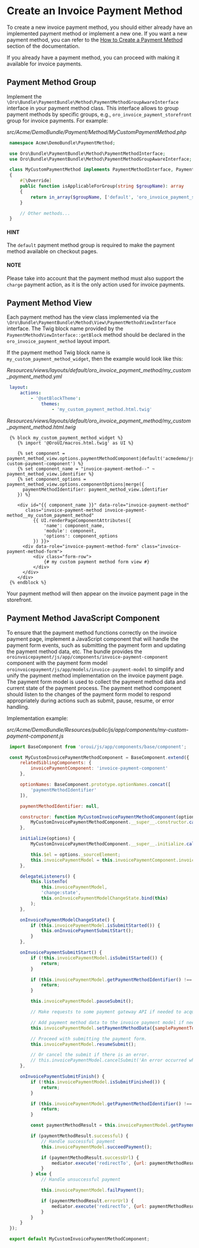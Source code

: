 <a id="bundle-docs-commerce-invoice-payment-bundle-create-invoice-payment-method"></a>

# Create an Invoice Payment Method

To create a new invoice payment method, you should either already have an implemented payment method or implement a new one. If you want a new payment method, you can refer to the [How to Create a Payment Method](../../../backend/extend-commerce/payment/index.md#dev-extend-commerce-payment-create-payment-method) section of the documentation.

If you already have a payment method, you can proceed with making it available for invoice payments.

## Payment Method Group

Implement the `\Oro\Bundle\PaymentBundle\Method\PaymentMethodGroupAwareInterface` interface in your payment method class. This interface allows to group payment methods by specific groups, e.g., `oro_invoice_payment_storefront` group for invoice payments. For example:

*src/Acme/DemoBundle/Payment/Method/MyCustomPaymentMethod.php*
```php
 namespace Acme\DemoBundle\PaymentMethod;

 use Oro\Bundle\PaymentBundle\Method\PaymentMethodInterface;
 use Oro\Bundle\PaymentBundle\Method\PaymentMethodGroupAwareInterface;

 class MyCustomPaymentMethod implements PaymentMethodInterface, PaymentMethodGroupAwareInterface
 {
     #[\Override]
     public function isApplicableForGroup(string $groupName): array
     {
         return in_array($groupName, ['default', 'oro_invoice_payment_storefront']);
     }

     // Other methods...
 }
```

#### HINT
The `default` payment method group is required to make the payment method available on checkout pages.

#### NOTE
Please take into account that the payment method must also support the `charge` payment action, as it is the only action used for invoice payments.

## Payment Method View

Each payment method has the view class implemented via the `\Oro\Bundle\PaymentBundle\Method\View\PaymentMethodViewInterface` interface. The Twig block name provided by the `PaymentMethodViewInterface::getBlock` method should be declared in the `oro_invoice_payment_method` layout import.

If the payment method Twig block name is `my_custom_payment_method_widget`, then the example would look like this:

*Resources/views/layouts/default/oro_invoice_payment_method/my_custom_payment_method.yml*
```yaml
 layout:
     actions:
         - '@setBlockTheme':
             themes:
                 - 'my_custom_payment_method.html.twig'
```

*Resources/views/layouts/default/oro_invoice_payment_method/my_custom_payment_method.html.twig*
```none
 {% block my_custom_payment_method_widget %}
    {% import '@OroUI/macros.html.twig' as UI %}

    {% set component = payment_method_view.options.paymentMethodComponent|default('acmedemo/js/app/components/my-custom-payment-component') %}
    {% set component_name = "invoice-payment-method--" ~ payment_method_view.identifier %}
    {% set component_options = payment_method_view.options.componentOptions|merge({
      paymentMethodIdentifier: payment_method_view.identifier
    }) %}

    <div id="{{ component_name }}" data-role="invoice-payment-method"
       class="invoice-payment-method invoice-payment-method__my_custom_payment_method"
          {{ UI.renderPageComponentAttributes({
              'name': component_name,
              'module': component,
              'options': component_options
          }) }}>
      <div data-role="invoice-payment-method-form" class="invoice-payment-method-form">
          <div class="form-row">
              {# my custom payment method form view #}
          </div>
      </div>
    </div>
 {% endblock %}
```

Your payment method will then appear on the invoice payment page in the storefront.

## Payment Method JavaScript Component

To ensure that the payment method functions correctly on the invoice payment page, implement a JavaScript component that will handle the payment form events, such as submitting the payment form and updating the payment method data, etc. The bundle provides the `oroinvoicepayment/js/app/components/invoice-payment-component` component with the payment form model `oroinvoicepayment/js/app/models/invoice-payment-model`  to simplify and unify the payment method implementation on the invoice payment page.
The payment form model is used to collect the payment method data and current state of the payment process. The payment method component should listen to the changes of the payment form model to respond appropriately during actions such as submit, pause, resume, or error handling.

Implementation example:

*src/Acme/DemoBundle/Resources/public/js/app/components/my-custom-payment-component.js*
```js
 import BaseComponent from 'oroui/js/app/components/base/component';

 const MyCustomInvoicePaymentMethodComponent = BaseComponent.extend({
     relatedSiblingComponents: {
         invoicePaymentComponent: 'invoice-payment-component'
     },

     optionNames: BaseComponent.prototype.optionNames.concat([
         'paymentMethodIdentifier'
     ]),

     paymentMethodIdentifier: null,

     constructor: function MyCustomInvoicePaymentMethodComponent(options) {
         MyCustomInvoicePaymentMethodComponent.__super__.constructor.call(this, options);
     },

     initialize(options) {
         MyCustomInvoicePaymentMethodComponent.__super__.initialize.call(this, options);

         this.$el = options._sourceElement;
         this.invoicePaymentModel = this.invoicePaymentComponent.invoicePaymentModel;
     },

     delegateListeners() {
         this.listenTo(
             this.invoicePaymentModel,
             'change:state',
             this.onInvoicePaymentModelChangeState.bind(this)
         );
     },

     onInvoicePaymentModelChangeState() {
         if (this.invoicePaymentModel.isSubmitStarted()) {
             this.onInvoicePaymentSubmitStart();
         }
     },

     onInvoicePaymentSubmitStart() {
         if (!this.invoicePaymentModel.isSubmitStarted()) {
             return;
         }

         if (this.invoicePaymentModel.getPaymentMethodIdentifier() !== this.paymentMethodIdentifier) {
             return;
         }

         this.invoicePaymentModel.pauseSubmit();

         // Make requests to some payment gateway API if needed to acquire some payment token.

         // Add payment method data to the invoice payment model if needed.
         this.invoicePaymentModel.setPaymentMethodData({samplePaymentToken: 'sampleValue'});

         // Proceed with submitting the payment form.
         this.invoicePaymentModel.resumeSubmit();

         // Or cancel the submit if there is an error.
         // this.invoicePaymentModel.cancelSubmit('An error occurred while processing the payment.');
     },

     onInvoicePaymentSubmitFinish() {
         if (!this.invoicePaymentModel.isSubmitFinished()) {
             return;
         }

         if (this.invoicePaymentModel.getPaymentMethodIdentifier() !== this.paymentMethodIdentifier) {
             return;
         }

         const paymentMethodResult = this.invoicePaymentModel.getPaymentMethodResult();

         if (paymentMethodResult.successful) {
             // Handle successful payment
             this.invoicePaymentModel.succeedPayment();

             if (paymentMethodResult.successUrl) {
                 mediator.execute('redirectTo', {url: paymentMethodResult.successUrl}, {redirect: true});
             }
         } else {
             // Handle unsuccessful payment

             this.invoicePaymentModel.failPayment();

             if (paymentMethodResult.errorUrl) {
                 mediator.execute('redirectTo', {url: paymentMethodResult.errorUrl}, {redirect: true});
             }
         }
     }
 });

 export default MyCustomInvoicePaymentMethodComponent;
```
